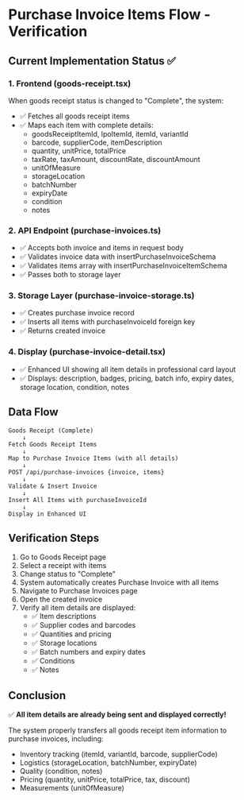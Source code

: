 # Purchase Invoice Items Flow - Verification

## Current Implementation Status ✅

### 1. Frontend (goods-receipt.tsx)
When goods receipt status is changed to "Complete", the system:
- ✅ Fetches all goods receipt items
- ✅ Maps each item with complete details:
  - goodsReceiptItemId, lpoItemId, itemId, variantId
  - barcode, supplierCode, itemDescription
  - quantity, unitPrice, totalPrice
  - taxRate, taxAmount, discountRate, discountAmount
  - unitOfMeasure
  - storageLocation
  - batchNumber
  - expiryDate
  - condition
  - notes

### 2. API Endpoint (purchase-invoices.ts)
- ✅ Accepts both invoice and items in request body
- ✅ Validates invoice data with insertPurchaseInvoiceSchema
- ✅ Validates items array with insertPurchaseInvoiceItemSchema
- ✅ Passes both to storage layer

### 3. Storage Layer (purchase-invoice-storage.ts)
- ✅ Creates purchase invoice record
- ✅ Inserts all items with purchaseInvoiceId foreign key
- ✅ Returns created invoice

### 4. Display (purchase-invoice-detail.tsx)
- ✅ Enhanced UI showing all item details in professional card layout
- ✅ Displays: description, badges, pricing, batch info, expiry dates, storage location, condition, notes

## Data Flow
```
Goods Receipt (Complete) 
    ↓
Fetch Goods Receipt Items
    ↓
Map to Purchase Invoice Items (with all details)
    ↓
POST /api/purchase-invoices {invoice, items}
    ↓
Validate & Insert Invoice
    ↓
Insert All Items with purchaseInvoiceId
    ↓
Display in Enhanced UI
```

## Verification Steps

1. Go to Goods Receipt page
2. Select a receipt with items
3. Change status to "Complete"
4. System automatically creates Purchase Invoice with all items
5. Navigate to Purchase Invoices page
6. Open the created invoice
7. Verify all item details are displayed:
   - ✅ Item descriptions
   - ✅ Supplier codes and barcodes
   - ✅ Quantities and pricing
   - ✅ Storage locations
   - ✅ Batch numbers and expiry dates
   - ✅ Conditions
   - ✅ Notes

## Conclusion
✅ **All item details are already being sent and displayed correctly!**

The system properly transfers all goods receipt item information to purchase invoices, including:
- Inventory tracking (itemId, variantId, barcode, supplierCode)
- Logistics (storageLocation, batchNumber, expiryDate)
- Quality (condition, notes)
- Pricing (quantity, unitPrice, totalPrice, tax, discount)
- Measurements (unitOfMeasure)
